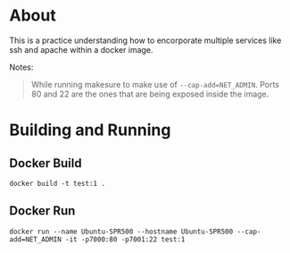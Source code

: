 # About
This is a practice understanding how to encorporate multiple services like ssh and apache within a docker image.

Notes:
> While running makesure to make use of `--cap-add=NET_ADMIN`.
> Ports 80 and 22 are the ones that are being exposed inside the image.

# Building and Running
## Docker Build
```
docker build -t test:1 .
```
## Docker Run
```
docker run --name Ubuntu-SPR500 --hostname Ubuntu-SPR500 --cap-add=NET_ADMIN -it -p7000:80 -p7001:22 test:1
```